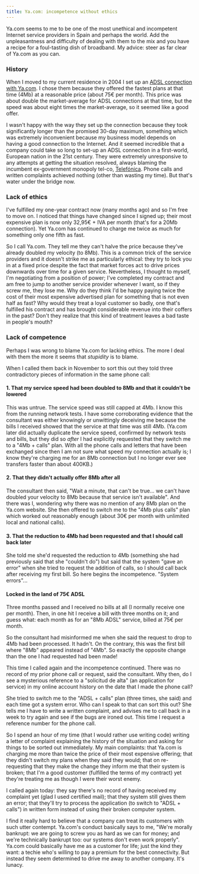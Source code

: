 ```yaml
---
title: Ya.com: incompetence without ethics
---
```


Ya.com seems to me to be one of the most unethical and incompetent Internet service providers in Spain and perhaps the world. Add the unpleasantness and difficulty of dealing with them to the mix and you have a recipe for a foul-tasting dish of broadband. My advice: steer as far clear of Ya.com as you can.





### History

When I moved to my current residence in 2004 I set up an [ADSL connection with Ya.com](https://acceso.ya.com/). I chose them because they offered the fastest plans at that time (4Mb) at a reasonable price (about 75€ per month). This price was about double the market-average for ADSL connections at that time, but the speed was about eight times the market-average, so it seemed like a good offer.

I wasn't happy with the way they set up the connection because they took significantly longer than the promised 30-day maximum, something which was extremely inconvenient because my business model depends on having a good connection to the Internet. And it seemed incredible that a company could take so long to set-up an ADSL connection in a first-world, European nation in the 21st century. They were extremely unresponsive to any attempts at getting the situation resolved, always blaming the incumbent ex-government monopoly tel-co, [Telefónica](http://telefonica.es/). Phone calls and written complaints achieved nothing (other than wasting my time). But that's water under the bridge now.

### Lack of ethics

I've fulfilled my one-year contract now (many months ago) and so I'm free to move on. I noticed that things have changed since I signed up; their most expensive plan is now only 32,95€ + IVA per month (that's for a 20Mb connection). Yet Ya.com has continued to charge me twice as much for something only one fifth as fast.

So I call Ya.com. They tell me they can't halve the price because they've already doubled my velocity (to 8Mb). This is a common trick of the service providers and it doesn't strike me as particularly ethical: they try to lock you in at a fixed price despite the fact that market forces act to drive prices downwards over time for a given service. Nevertheless, I thought to myself, I'm negotiating from a position of power; I've completed my contract and am free to jump to another service provider whenever I want, so if they screw me, they lose me. Why do they think I'd be happy paying twice the cost of their most expensive advertised plan for something that is not even half as fast? Why would they treat a loyal customer so badly, one that's fulfilled his contract and has brought considerable revenue into their coffers in the past? Don't they realize that this kind of treatment leaves a bad taste in people's mouth?

### Lack of competence

Perhaps I was wrong to blame Ya.com for lacking ethics. The more I deal with them the more it seems that *stupidity* is to blame.

When I called them back in November to sort this out they told three contradictory pieces of information in the same phone call:

#### 1. That my service speed had been doubled to 8Mb and that it couldn't be lowered

This was untrue. The service speed was still capped at 4Mb. I know this from the running network tests. I have some corroborating evidence that the consultant was either knowingly or unwittingly deceiving me because the bills I received showed that the service at that time was still 4Mb. (Ya.com later did actually duplicate the service speed, confirmed by network tests and bills, but they did so *after* I had explicitly requested that they switch me to a "4Mb + calls" plan. With all the phone calls and letters that have been exchanged since then I am not sure what speed my connection actually is; I know they're charging me for an 8Mb connection but I no longer ever see transfers faster than about 400KB.)

#### 2. That they didn't actually offer 8Mb after all

The consultant then said, "Wait a minute, that can't be true... we can't have doubled your velocity to 8Mb because that service isn't available". And there was I, wondering why there was no mention of any 8Mb plan on the Ya.com website. She then offered to switch me to the "4Mb plus calls" plan which worked out reasonably enough (about 30€ per month with unlimited local and national calls).

#### 3. That the reduction to 4Mb had been requested and that I should call back later

She told me she'd requested the reduction to 4Mb (something she had previously said that she "couldn't do") but said that the system "gave an error" when she tried to request the addition of calls, so I should call back after receiving my first bill. So here begins the incompetence. "System errors"...

#### Locked in the land of 75€ ADSL

Three months passed and I received no bills at all (I normally receive one per month). Then, in one hit I receive a bill with three months on it; and guess what: each month as for an "8Mb ADSL" service, billed at 75€ per month.

So the consultant had misinformed me when she said the request to drop to 4Mb had been processed. It hadn't. On the contrary, this was the first bill where "8Mb" appeared instead of "4Mb". So exactly the opposite change than the one I had requested had been made!

This time I called again and the incompetence continued. There was no record of my prior phone call or request, said the consultant. Why then, do I see a mysterious reference to a "solicitud de alta" (an application for service) in my online account history on the date that I made the phone call?

She tried to switch me to the "ADSL + calls" plan (three times, she said) and each time got a system error. Who can I speak to that can sort this out? She tells me I have to write a written complaint, and advises me to call back in a week to try again and see if the bugs are ironed out. This time I request a reference number for the phone call.

So I spend an hour of my time (that I would rather use writing code) writing a letter of complaint explaining the history of the situation and asking for things to be sorted out immediately. My main complaints: that Ya.com is charging me more than twice the price of their most expensive offering; that they didn't switch my plans when they said they would; that on re-requesting that they make the change they inform me that their system is broken; that I'm a good customer (fulfilled the terms of my contract) yet they're treating me as though I were their worst enemy.

I called again today: they say there's no record of having received my complaint yet (glad I used certified mail); that they system still gives them an error; that they'll try to process the application (to switch to "ADSL + calls") in written form instead of using their broken computer system.

I find it really hard to believe that a company can treat its customers with such utter contempt. Ya.com's conduct basically says to me, "We're morally bankrupt: we are going to screw you as hard as we can for money; and we're technically bankrupt too: our systems don't even work properly". Ya.com could basically have me as a customer for life; just the kind they want: a techie who's willing to pay a premium for the best connectivity. But instead they seem determined to drive me away to another company. It's lunacy.
